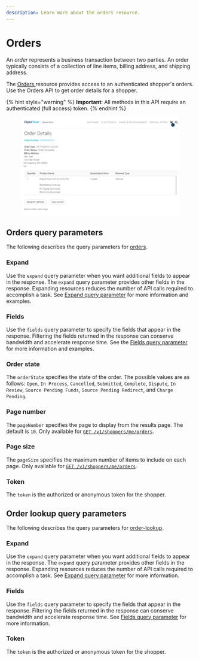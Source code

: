 ```yaml
---
description: Learn more about the orders resource.
---
```


# Orders

An _order_ represents a business transaction between two parties. An order typically consists of a collection of line items, billing address, and shipping address.

The [Orders ](https://www.digitalriver.com/docs/commerce-shopper-api/#tag/Orders)resource provides access to an authenticated shopper's orders. Use the Orders API to get order details for a shopper.

{% hint style="warning" %}
**Important**: All methods in this API require an authenticated (full access) token.
{% endhint %}

<figure><img src="../../.gitbook/assets/Digital_River_Demo_Online_Store_Order_Details (1).png" alt=""><figcaption></figcaption></figure>

## Orders query parameters

The following describes the query parameters for [orders](https://www.digitalriver.com/docs/commerce-shopper-api/#tag/Orders).

### Expand

Use the `expand` query parameter when you want additional fields to appear in the response. The `expand` query parameter provides other fields in the response. Expanding resources reduces the number of API calls required to accomplish a task. See [Expand query parameter](../common-shoppers-and-admin-apis-reference/fields-and-expand-query-parameters.md#expand-query-parameter) for more information and examples.

### Fields

Use the `fields` query parameter to specify the fields that appear in the response. Filtering the fields returned in the response can conserve bandwidth and accelerate response time. See the [Fields query parameter](../common-shoppers-and-admin-apis-reference/fields-and-expand-query-parameters.md#fields-query-parameter) for more information and examples.

### Order state

The `orderState` specifies the state of the order. The possible values are as follows: `Open`, `In Process`, `Cancelled`, `Submitted`, `Complete`, `Dispute`, `In Review`, `Source Pending Funds`, `Source Pending Redirect`, and `Charge Pending`.

### Page number

The `pageNumber` specifies the page to display from the results page. The default is `10`. Only available for [`GET /v1/shoppers/me/orders`](https://www.digitalriver.com/docs/commerce-shopper-api/#tag/Orders/paths/\~1v1\~1shoppers\~1me\~1orders/get).

### Page size

The `pageSize` specifies the maximum number of items to include on each page. Only available for [`GET /v1/shoppers/me/orders`](https://www.digitalriver.com/docs/commerce-shopper-api/#tag/Orders/paths/\~1v1\~1shoppers\~1me\~1orders/get).

### Token

The `token` is the authorized or anonymous token for the shopper.

## Order lookup query parameters

The following describes the query parameters for [order-lookup](https://www.digitalriver.com/docs/commerce-shopper-api/#tag/Order-Lookup).

### Expand

Use the `expand` query parameter when you want additional fields to appear in the response. The `expand` query parameter provides other fields in the response. Expanding resources reduces the number of API calls required to accomplish a task. See [Expand query parameter](../common-shoppers-and-admin-apis-reference/fields-and-expand-query-parameters.md#expand-query-parameter) for more information.

### Fields

Use the `fields` query parameter to specify the fields that appear in the response. Filtering the fields returned in the response can conserve bandwidth and accelerate response time. See [Fields query parameter](../common-shoppers-and-admin-apis-reference/fields-and-expand-query-parameters.md#fields-query-parameter) for more information.

### Token

The `token` is the authorized or anonymous token for the shopper.

